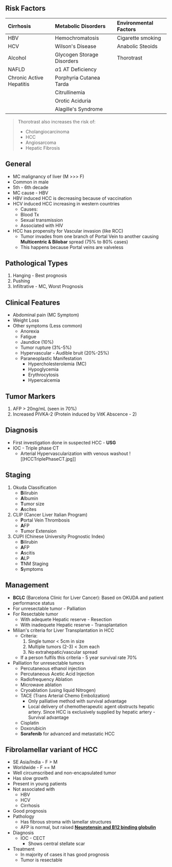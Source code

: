 ## Risk Factors

| Cirrhosis                | Metabolic Disorders        | Environmental Factors |
| :----------------------- | :------------------------- | :-------------------- |
| HBV                      | Hemochromatosis            | Cigarette smoking     |
| HCV                      | Wilson's Disease           | Anabolic Steoids      |
| Alcohol                  | Glycogen Storage Disorders | Thorotrast            |
| NAFLD                    | $\alpha1$ AT Deficiency    |                       |
| Chronic Active Hepatitis | Porphyria Cutanea Tarda    |                       |
|                          | Citrullinemia              |                       |
|                          | Orotic Aciduria            |                       |
|                          | Alagille's Syndrome        |                       |
> Thorotrast also increases the risk of:
 > - Cholangiocarcinoma
 > -  HCC
 > - Angiosarcoma
 > - Hepatic Fibrosis

## General
- MC malignancy of liver (M >>> F)
- Common in male
- 5th - 6th decade
- MC cause - HBV
- HBV induced HCC is decreasing because of vaccination
- HCV induced HCC increasing in western countries
	- Causes:
	- Blood Tx
	- Sexual transmission
	- Associated with HIV
- HCC has propensity for Vascular invasion (like RCC)
	- Tumor invades from one branch of Portal Vein to another causing **Multicentric & Bilobar** spread (75% to 80% cases)
	- This happens because Portal veins are valveless

## Pathological Types
1. Hanging - Best prognosis
2. Pushing
3. Infiltrative - MC, Worst Prognosis

## Clinical Features
- Abdominal pain (MC Symptom)
- Weight Loss
- Other symptoms (Less common)
	- Anorexia
	- Fatigue
	- Jaundice (10%)
	- Tumor rupture (3%-5%)
	- Hypervascular - Audible bruit (20%-25%)
	- Paraneoplastic Manifestation
		- Hypercholesterolemia (MC)
		- Hypoglycemia
		- Erythrocytosis
		- Hypercalcemia
## Tumor Markers
1. AFP > 20ng/mL (seen in 70%)
2. Increased PIVKA-2 (Protein induced by VitK Abscence - 2)

## Diagnosis
- First investigation done in suspected HCC - **USG**
- IOC - Triple phase CT
	- Arterial Hypervascularization with venous washout
		![[HCCTriplePhaseCT.jpg]]

## Staging
1. Okuda Classification
	- **B**ilirubin
	- **A**lbumin
	- **T**umor size
	- **A**scites
2. CLIP (Cancer Liver Italian Program)
	- **P**ortal Vein Thrombosis
	- **A**FP
	- **T**umor Extension
3. CUPI (Chinese University Prognostic Index)
	- **B**ilirubin
	- **A**FP
	- **A**scitis
	- **A**LP
	- **T**NM Staging
	- **S**ymptoms
## Management
- **BCLC** (Barcelona Clinic for Liver Cancer): Based on OKUDA and patient performance status
- For unresectable tumor - Palliation
- For Resectable tumor
	- With adequete Hepatic reserve - Resection
	- With inadequete Hepatic reserve - Transplantation
- Milian's criteria for Liver Transplantation in HCC
	- Criteria: 
		1. Single tumor < 5cm in size
		2. Multiple tumors (2-3) < 3cm each
		3. No extrahepatic/vascular spread
	-  If a person fulfils this criteria - 5 year survival rate 70%
- Palliation for unresectable tumors
	- Percutaneous ethanol injection
	- Percutaneous Acetic Acid Injection
	- Radiofrequency Ablation
	- Microwave ablation
	- Cryoablation (using liquid Nitrogen)
	- TACE (Trans Arterial Chemo Embolization)
		- Only palliative method with survival advantage
		- Local delivery of chemotherapeutic agent obstructs hepatic artery. Since HCC is exclusively supplied by hepatic artery - Survival advantage
	- Cisplatin
	- Doxorubicin
	- **Sorafenib** for advanced and metastatic HCC
## Fibrolamellar variant of HCC
- SE Asia/India - F > M
- Worldwide - F == M
- Well circumscribed and non-encapsulated tumor
- Has slow growth
- Present in young patients
- Not associated with
	- HBV
	- HCV
	- Cirrhosis
- Good prognosis
- Pathology 
	- Has fibrous stroma with lamellar structures
	- AFP is normal, but raised <u><b>Neurotensin and B12 binding globulin</b></u>
- Diagnosis
	- IOC - CECT
		- Shows central stellate scar
- Treatment
	- In majority of cases it has good prognosis
	- Tumor is resectable